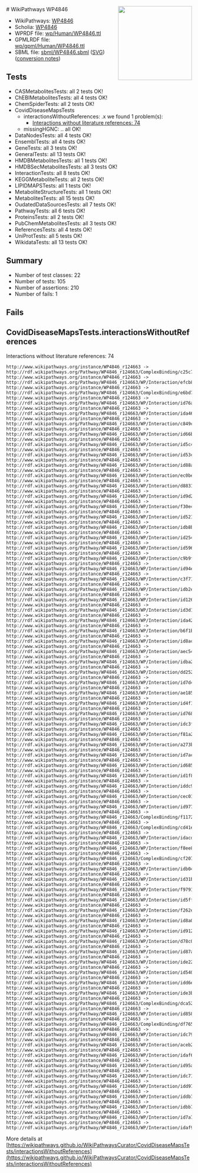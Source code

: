 <img style="float: right; width: 200px" src="../logo.png" />
# WikiPathways WP4846

* WikiPathways: [WP4846](https://identifiers.org/wikipathways:WP4846)
* Scholia: [WP4846](https://scholia.toolforge.org/wikipathways/WP4846)
* WPRDF file: [wp/Human/WP4846.ttl](../wp/Human/WP4846.ttl)
* GPMLRDF file: [wp/gpml/Human/WP4846.ttl](../wp/gpml/Human/WP4846.ttl)
* SBML file: [sbml/WP4846.sbml](../sbml/WP4846.sbml) ([SVG](../sbml/WP4846.svg)) ([conversion notes](../sbml/WP4846.txt))

## Tests
* CASMetabolitesTests: all 2 tests OK!
* ChEBIMetabolitesTests: all 4 tests OK!
* ChemSpiderTests: all 2 tests OK!
* CovidDiseaseMapsTests
    * interactionsWithoutReferences: .x we found 1 problem(s):
        * [Interactions without literature references: 74](#9701cd9f)
    * missingHGNC: .. all OK!
* DataNodesTests: all 4 tests OK!
* EnsemblTests: all 4 tests OK!
* GeneTests: all 3 tests OK!
* GeneralTests: all 13 tests OK!
* HMDBMetabolitesTests: all 1 tests OK!
* HMDBSecMetabolitesTests: all 3 tests OK!
* InteractionTests: all 8 tests OK!
* KEGGMetaboliteTests: all 2 tests OK!
* LIPIDMAPSTests: all 1 tests OK!
* MetaboliteStructureTests: all 1 tests OK!
* MetabolitesTests: all 15 tests OK!
* OudatedDataSourcesTests: all 7 tests OK!
* PathwayTests: all 6 tests OK!
* ProteinsTests: all 2 tests OK!
* PubChemMetabolitesTests: all 3 tests OK!
* ReferencesTests: all 4 tests OK!
* UniProtTests: all 5 tests OK!
* WikidataTests: all 13 tests OK!


## Summary

* Number of test classes: 22
* Number of tests: 105
* Number of assertions: 210
* Number of fails: 1

## Fails

<a name="9701cd9f" />

## CovidDiseaseMapsTests.interactionsWithoutReferences

Interactions without literature references: 74
```
http://www.wikipathways.org/instance/WP4846_r124663 -> http://rdf.wikipathways.org/Pathway/WP4846_r124663/ComplexBinding/c25c7
http://www.wikipathways.org/instance/WP4846_r124663 -> http://rdf.wikipathways.org/Pathway/WP4846_r124663/WP/Interaction/efcb8
http://www.wikipathways.org/instance/WP4846_r124663 -> http://rdf.wikipathways.org/Pathway/WP4846_r124663/ComplexBinding/e6bd7
http://www.wikipathways.org/instance/WP4846_r124663 -> http://rdf.wikipathways.org/Pathway/WP4846_r124663/WP/Interaction/id76a29895
http://www.wikipathways.org/instance/WP4846_r124663 -> http://rdf.wikipathways.org/Pathway/WP4846_r124663/WP/Interaction/ida46f2e34
http://www.wikipathways.org/instance/WP4846_r124663 -> http://rdf.wikipathways.org/Pathway/WP4846_r124663/WP/Interaction/c849c
http://www.wikipathways.org/instance/WP4846_r124663 -> http://rdf.wikipathways.org/Pathway/WP4846_r124663/WP/Interaction/id66bc3866
http://www.wikipathways.org/instance/WP4846_r124663 -> http://rdf.wikipathways.org/Pathway/WP4846_r124663/WP/Interaction/id5c4ff7f0
http://www.wikipathways.org/instance/WP4846_r124663 -> http://rdf.wikipathways.org/Pathway/WP4846_r124663/WP/Interaction/id53ccbca1
http://www.wikipathways.org/instance/WP4846_r124663 -> http://rdf.wikipathways.org/Pathway/WP4846_r124663/WP/Interaction/id88a323b4
http://www.wikipathways.org/instance/WP4846_r124663 -> http://rdf.wikipathways.org/Pathway/WP4846_r124663/WP/Interaction/ec0be
http://www.wikipathways.org/instance/WP4846_r124663 -> http://rdf.wikipathways.org/Pathway/WP4846_r124663/WP/Interaction/d8831
http://www.wikipathways.org/instance/WP4846_r124663 -> http://rdf.wikipathways.org/Pathway/WP4846_r124663/WP/Interaction/id9d2699b4
http://www.wikipathways.org/instance/WP4846_r124663 -> http://rdf.wikipathways.org/Pathway/WP4846_r124663/WP/Interaction/f30e4
http://www.wikipathways.org/instance/WP4846_r124663 -> http://rdf.wikipathways.org/Pathway/WP4846_r124663/WP/Interaction/id52141a70
http://www.wikipathways.org/instance/WP4846_r124663 -> http://rdf.wikipathways.org/Pathway/WP4846_r124663/WP/Interaction/idb8ba3d51
http://www.wikipathways.org/instance/WP4846_r124663 -> http://rdf.wikipathways.org/Pathway/WP4846_r124663/WP/Interaction/id254c7db4
http://www.wikipathways.org/instance/WP4846_r124663 -> http://rdf.wikipathways.org/Pathway/WP4846_r124663/WP/Interaction/id596b2488
http://www.wikipathways.org/instance/WP4846_r124663 -> http://rdf.wikipathways.org/Pathway/WP4846_r124663/WP/Interaction/c9b9f
http://www.wikipathways.org/instance/WP4846_r124663 -> http://rdf.wikipathways.org/Pathway/WP4846_r124663/WP/Interaction/id94e29422
http://www.wikipathways.org/instance/WP4846_r124663 -> http://rdf.wikipathways.org/Pathway/WP4846_r124663/WP/Interaction/c3f71
http://www.wikipathways.org/instance/WP4846_r124663 -> http://rdf.wikipathways.org/Pathway/WP4846_r124663/WP/Interaction/idb2e3b478
http://www.wikipathways.org/instance/WP4846_r124663 -> http://rdf.wikipathways.org/Pathway/WP4846_r124663/WP/Interaction/id126968be
http://www.wikipathways.org/instance/WP4846_r124663 -> http://rdf.wikipathways.org/Pathway/WP4846_r124663/WP/Interaction/id3d108ea2
http://www.wikipathways.org/instance/WP4846_r124663 -> http://rdf.wikipathways.org/Pathway/WP4846_r124663/WP/Interaction/ida427ca0
http://www.wikipathways.org/instance/WP4846_r124663 -> http://rdf.wikipathways.org/Pathway/WP4846_r124663/WP/Interaction/b6f1b
http://www.wikipathways.org/instance/WP4846_r124663 -> http://rdf.wikipathways.org/Pathway/WP4846_r124663/WP/Interaction/id8acd3f8f
http://www.wikipathways.org/instance/WP4846_r124663 -> http://rdf.wikipathways.org/Pathway/WP4846_r124663/WP/Interaction/aec54
http://www.wikipathways.org/instance/WP4846_r124663 -> http://rdf.wikipathways.org/Pathway/WP4846_r124663/WP/Interaction/idba2d7d98
http://www.wikipathways.org/instance/WP4846_r124663 -> http://rdf.wikipathways.org/Pathway/WP4846_r124663/WP/Interaction/dd252
http://www.wikipathways.org/instance/WP4846_r124663 -> http://rdf.wikipathways.org/Pathway/WP4846_r124663/WP/Interaction/id7d45bc8b
http://www.wikipathways.org/instance/WP4846_r124663 -> http://rdf.wikipathways.org/Pathway/WP4846_r124663/WP/Interaction/ae185
http://www.wikipathways.org/instance/WP4846_r124663 -> http://rdf.wikipathways.org/Pathway/WP4846_r124663/WP/Interaction/id4f170add
http://www.wikipathways.org/instance/WP4846_r124663 -> http://rdf.wikipathways.org/Pathway/WP4846_r124663/WP/Interaction/id768dd6a5
http://www.wikipathways.org/instance/WP4846_r124663 -> http://rdf.wikipathways.org/Pathway/WP4846_r124663/WP/Interaction/idc3f0c926
http://www.wikipathways.org/instance/WP4846_r124663 -> http://rdf.wikipathways.org/Pathway/WP4846_r124663/WP/Interaction/f81a2
http://www.wikipathways.org/instance/WP4846_r124663 -> http://rdf.wikipathways.org/Pathway/WP4846_r124663/WP/Interaction/a273b
http://www.wikipathways.org/instance/WP4846_r124663 -> http://rdf.wikipathways.org/Pathway/WP4846_r124663/WP/Interaction/id7acf7b3
http://www.wikipathways.org/instance/WP4846_r124663 -> http://rdf.wikipathways.org/Pathway/WP4846_r124663/WP/Interaction/id68553d54
http://www.wikipathways.org/instance/WP4846_r124663 -> http://rdf.wikipathways.org/Pathway/WP4846_r124663/WP/Interaction/id1f86b6c5
http://www.wikipathways.org/instance/WP4846_r124663 -> http://rdf.wikipathways.org/Pathway/WP4846_r124663/WP/Interaction/iddc9f49d1
http://www.wikipathways.org/instance/WP4846_r124663 -> http://rdf.wikipathways.org/Pathway/WP4846_r124663/WP/Interaction/cec01
http://www.wikipathways.org/instance/WP4846_r124663 -> http://rdf.wikipathways.org/Pathway/WP4846_r124663/WP/Interaction/id97734b0e
http://www.wikipathways.org/instance/WP4846_r124663 -> http://rdf.wikipathways.org/Pathway/WP4846_r124663/ComplexBinding/f1172
http://www.wikipathways.org/instance/WP4846_r124663 -> http://rdf.wikipathways.org/Pathway/WP4846_r124663/ComplexBinding/cd41e
http://www.wikipathways.org/instance/WP4846_r124663 -> http://rdf.wikipathways.org/Pathway/WP4846_r124663/WP/Interaction/idacdc1203
http://www.wikipathways.org/instance/WP4846_r124663 -> http://rdf.wikipathways.org/Pathway/WP4846_r124663/WP/Interaction/f8ee8
http://www.wikipathways.org/instance/WP4846_r124663 -> http://rdf.wikipathways.org/Pathway/WP4846_r124663/ComplexBinding/cf207
http://www.wikipathways.org/instance/WP4846_r124663 -> http://rdf.wikipathways.org/Pathway/WP4846_r124663/WP/Interaction/idb04f1828
http://www.wikipathways.org/instance/WP4846_r124663 -> http://rdf.wikipathways.org/Pathway/WP4846_r124663/WP/Interaction/id31b492b0
http://www.wikipathways.org/instance/WP4846_r124663 -> http://rdf.wikipathways.org/Pathway/WP4846_r124663/WP/Interaction/f9791
http://www.wikipathways.org/instance/WP4846_r124663 -> http://rdf.wikipathways.org/Pathway/WP4846_r124663/WP/Interaction/id5ff07442
http://www.wikipathways.org/instance/WP4846_r124663 -> http://rdf.wikipathways.org/Pathway/WP4846_r124663/WP/Interaction/f262e
http://www.wikipathways.org/instance/WP4846_r124663 -> http://rdf.wikipathways.org/Pathway/WP4846_r124663/WP/Interaction/id8a09c96c
http://www.wikipathways.org/instance/WP4846_r124663 -> http://rdf.wikipathways.org/Pathway/WP4846_r124663/WP/Interaction/id912daad6
http://www.wikipathways.org/instance/WP4846_r124663 -> http://rdf.wikipathways.org/Pathway/WP4846_r124663/WP/Interaction/d78c0
http://www.wikipathways.org/instance/WP4846_r124663 -> http://rdf.wikipathways.org/Pathway/WP4846_r124663/WP/Interaction/id87aa028a
http://www.wikipathways.org/instance/WP4846_r124663 -> http://rdf.wikipathways.org/Pathway/WP4846_r124663/WP/Interaction/ide22650b2
http://www.wikipathways.org/instance/WP4846_r124663 -> http://rdf.wikipathways.org/Pathway/WP4846_r124663/WP/Interaction/id54006fd1
http://www.wikipathways.org/instance/WP4846_r124663 -> http://rdf.wikipathways.org/Pathway/WP4846_r124663/WP/Interaction/idd6e4d05b
http://www.wikipathways.org/instance/WP4846_r124663 -> http://rdf.wikipathways.org/Pathway/WP4846_r124663/WP/Interaction/ide3b4c27b
http://www.wikipathways.org/instance/WP4846_r124663 -> http://rdf.wikipathways.org/Pathway/WP4846_r124663/ComplexBinding/dca52
http://www.wikipathways.org/instance/WP4846_r124663 -> http://rdf.wikipathways.org/Pathway/WP4846_r124663/WP/Interaction/id858197a5
http://www.wikipathways.org/instance/WP4846_r124663 -> http://rdf.wikipathways.org/Pathway/WP4846_r124663/ComplexBinding/df765
http://www.wikipathways.org/instance/WP4846_r124663 -> http://rdf.wikipathways.org/Pathway/WP4846_r124663/WP/Interaction/idc79adab4
http://www.wikipathways.org/instance/WP4846_r124663 -> http://rdf.wikipathways.org/Pathway/WP4846_r124663/WP/Interaction/aceb2
http://www.wikipathways.org/instance/WP4846_r124663 -> http://rdf.wikipathways.org/Pathway/WP4846_r124663/WP/Interaction/idaf62af2b
http://www.wikipathways.org/instance/WP4846_r124663 -> http://rdf.wikipathways.org/Pathway/WP4846_r124663/WP/Interaction/id95aba954
http://www.wikipathways.org/instance/WP4846_r124663 -> http://rdf.wikipathways.org/Pathway/WP4846_r124663/WP/Interaction/idc71222d4
http://www.wikipathways.org/instance/WP4846_r124663 -> http://rdf.wikipathways.org/Pathway/WP4846_r124663/WP/Interaction/idd97096a5
http://www.wikipathways.org/instance/WP4846_r124663 -> http://rdf.wikipathways.org/Pathway/WP4846_r124663/WP/Interaction/iddb77d7c7
http://www.wikipathways.org/instance/WP4846_r124663 -> http://rdf.wikipathways.org/Pathway/WP4846_r124663/WP/Interaction/idbb7865a7
http://www.wikipathways.org/instance/WP4846_r124663 -> http://rdf.wikipathways.org/Pathway/WP4846_r124663/WP/Interaction/id7a78fc75
http://www.wikipathways.org/instance/WP4846_r124663 -> http://rdf.wikipathways.org/Pathway/WP4846_r124663/WP/Interaction/idaf9c6f8
```

More details at [https://wikipathways.github.io/WikiPathwaysCurator/CovidDiseaseMapsTests/interactionsWithoutReferences](https://wikipathways.github.io/WikiPathwaysCurator/CovidDiseaseMapsTests/interactionsWithoutReferences)

